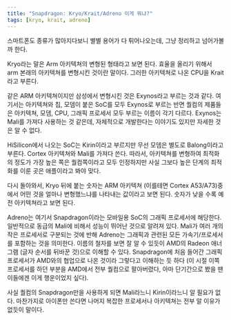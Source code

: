 ```yaml
---
title: "Snapdragon: Kryo/Krait/Adreno 이게 뭐냐?"
tags: [kryo, krait, adreno]
---
```


스마트폰도 종류가 많아지다보니 별별 용어가 다 튀어나오는데, 그냥 정리하고 넘어가볼까 한다. 

Kryo라는 말은 Arm 아키텍쳐의 변형된 형태라고 보면 된다. 효율을 올리기 위해서 arm 본래의 아키텍쳐를 변형시킨 것이란 말이다. 그러한 아키텍쳐로 나온 CPU을 Krait라고 부른다. 

같은 ARM 아키텍쳐이지만 삼성에서 변형시킨 것은 Exynos라고 부르는 것과 같다. 여기서는 아키텍쳐와 칩, 모뎀이 붙은 SoC를 모두 Exynos로 부르는 반면 퀄컴의 제품들은 아키텍쳐, 모뎀, CPU, 그래픽 프로세서 모두 부르는 이름이 각기 다르다. Exynos는 Mali를 가져다 사용하는 것 같은데, 자체적으로 개발한다는 이야기도 있지만 자세한 것은 알 수 없다. 

HiSilicon에서 나오는 SoC는 Kirin이라고 부르지만 무선 모뎀은 별도로 Balong이라고 부른다. Cortex 아키텍쳐와 Mali를 가져다 쓴다. 따라서, 아키텍쳐를 변형하여 최적화의 정도가 가장 높은 쪽은 퀄컴쪽이라고 모두 인정하지만 사실 그보다 높은 단계의 최적화를 이룬 곳은 애플이라고 봐야 맞다.

다시 돌아와서, Kryo 뒤에 붙는 숫자는 ARM 아키텍쳐 (이를테면 Cortex A53/A73)중에서 어떤 것을 얼마나 변형했느냐를 나타내는 값이라고 보면 된다. 숫자가 낮을 수록 예전 아키텍쳐라고 보면 된다. 

Adreno는 여기서 Snapdragon이라는 모바일용 SoC의 그래픽 프로세서에 해당한다. 일반적으로 동급의 Mali에 비해서 성능이 뛰어난 것으로 알려져 있다. Mali가 여러 개의 작은 프로세서로 구분되는 것에 반해 Adreno는 그래픽과 관련된 모든 가속기/프로세서를 포함하는 것을 의미한다. 이름의 철자를 보면 잘 알 수 있듯이 AMD의 Radeon 애너그램 (글자 순서를 뒤바꾼 것)으로 이해할 수 있다. Snapdragon에 처음 들어간 그래픽 프로세서가 AMD와의 협업으로 나온 것이라 그렇다고 이해하는 듯 하다 (이 시절 이쪽 프로세서를 하던 부분을 AMD에서 전부 퀄컴으로 팔아버렸다, 아마 단기간으로 봤을 땐 이들에겐 이게 행운이었지 싶다).

사실 퀄컴의 Snapdragon만을 사용하게 되면 Mali라느니 Kirin이라느니 알 필요가 없다. 마찬가지로 아이폰만 쓴다면 나머지 복잡한 프로세서나 아키텍쳐는 전부 알 이유가 없듯이 말이다. 